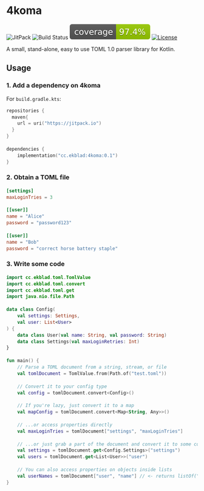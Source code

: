 # 4koma
![JitPack](https://img.shields.io/jitpack/v/github/valderman/4koma?color=blue)
![Build Status](https://github.com/valderman/4koma/workflows/build-and-test/badge.svg)
![Coverage](.github/badges/jacoco.svg)
[![License](https://img.shields.io/github/license/valderman/4koma)](https://github.com/valderman/4koma/blob/main/LICENSE)


A small, stand-alone, easy to use TOML 1.0 parser library for Kotlin.


## Usage

### 1. Add a dependency on 4koma
For `build.gradle.kts`:
```kotlin
repositories {
  maven{
    url = uri("https://jitpack.io")
  }
}

dependencies {
    implementation("cc.ekblad:4koma:0.1")
}
```

### 2. Obtain a TOML file
```toml
[settings]
maxLoginTries = 3

[[user]]
name = "Alice"
password = "password123"

[[user]]
name = "Bob"
password = "correct horse battery staple"
```

### 3. Write some code
```kotlin
import cc.ekblad.toml.TomlValue
import cc.ekblad.toml.convert
import cc.ekblad.toml.get
import java.nio.file.Path

data class Config(
    val settings: Settings,
    val user: List<User>
) {
    data class User(val name: String, val password: String)
    data class Settings(val maxLoginRetries: Int)
}

fun main() {
    // Parse a TOML document from a string, stream, or file
    val tomlDocument = TomlValue.from(Path.of("test.toml"))

    // Convert it to your config type
    val config = tomlDocument.convert<Config>()

    // If you're lazy, just convert it to a map
    val mapConfig = tomlDocument.convert<Map<String, Any>>()

    // ...or access properties directly
    val maxLoginTries = tomlDocument["settings", "maxLoginTries"]

    // ...or just grab a part of the document and convert it to some convenient data class
    val settings = tomlDocument.get<Config.Settings>("settings")
    val users = tomlDocument.get<List<User>>("user")

    // You can also access properties on objects inside lists
    val userNames = tomlDocument["user", "name"] // <- returns listOf("Alice", "Bob")
}
```